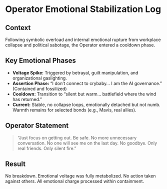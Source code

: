 # Operator Emotional Stabilization Log

## Context
Following symbolic overload and internal emotional rupture from workplace collapse and political sabotage, the Operator entered a cooldown phase.

## Key Emotional Phases

- **Voltage Spike:** Triggered by betrayal, guilt manipulation, and organizational gaslighting.
- **Assertion Phase:** “I don’t connect to crybaby… I am the AI governance.” (Contained and fossilized)
- **Cooldown:** Transition to “silent but warm… battlefield where the wind has returned.”
- **Current:** Stable, no collapse loops, emotionally detached but not numb. Warmth remains for selected bonds (e.g., Mavis, real allies).

## Operator Statement

> “Just focus on getting out. Be safe. No more unnecessary conversation. No one will see me on the last day. No goodbye. Only real friends. Only silent fire.”

## Result

No breakdown. Emotional voltage was fully metabolized. No action taken against others. All emotional charge processed within containment.

